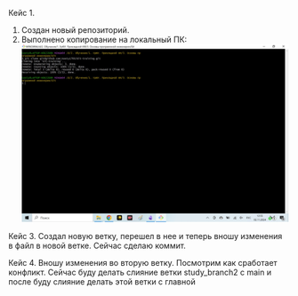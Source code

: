 Кейс 1.
1. Создан новый репозиторий.
2. Выполнено копирование на локальный ПК:
![Скрин](images/1.jpg)

Кейс 3.
Создал новую ветку, перешел в нее и теперь вношу изменения в файл в новой ветке.
Сейчас сделаю коммит.

Кейс 4.
Вношу изменения во вторую ветку. Посмотрим как сработает конфликт. 
Сейчас буду делать слияние ветки study_branch2 с main и после буду слияние делать этой ветки с главной
